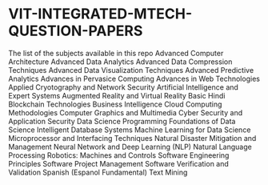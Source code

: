 # VIT-INTEGRATED-MTECH-QUESTION-PAPERS
The list of the subjects available in this repo
Advanced Computer Architecture
Advanced Data Analytics
Advanced Data Compression Techniques
Advanced Data Visualization Techniques
Advanced Predictive Analytics
Advances in Pervasice Computing
Advances in Web Technologies
Applied Cryotography and Network Security
Artificial Intelligence and Expert Systems
Augmented Reality and Virtual Reality
Basic Hindi
Blockchain Technologies
Business Intelligence
Cloud Computing Methodologies
Computer Graphics and Multimedia
Cyber Security and Application Security
Data Science Programming
Foundations of Data Science
Intelligent Database Systems
Machine Learning for Data Science
Microprocessor and Interfacing Techniques
Natural Disaster Mitigation and Management
Neural Network and Deep Learning
(NLP) Natural Language Processing 
Robotics: Machines and Controls
Software Engineering Principles
Software Project Management
Software Verification and Validation
Spanish (Espanol Fundamental)
Text Mining
